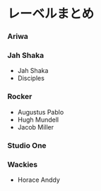 # レーベルまとめ

### Ariwa

### Jah Shaka
* Jah Shaka  
* Disciples

### Rocker
* Augustus Pablo  
* Hugh Mundell  
* Jacob Miller

### Studio One

### Wackies
* Horace Anddy
